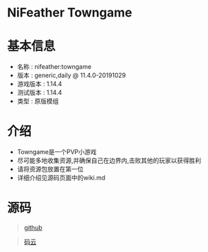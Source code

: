 # NiFeather Towngame

基本信息
=====================================
* 名称 : nifeather:towngame
* 版本 : generic,daily @ 11.4.0-20191029
* 游戏版本 : 1.14.4
* 测试版本 : 1.14.4
* 类型 : 原版模组

介绍
=====================================
* Towngame是一个PVP小游戏
* 尽可能多地收集资源,并确保自己在边界内,击败其他的玩家以获得胜利
* 请将资源包放置在第一位
* 详细介绍见源码页面中的wiki.md

源码
====================================
> [github](https://github.com/MATRIX-feather/towngame)

> [码云](https://gitee.com/matrix-feather/towngame)